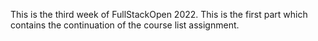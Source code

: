 This is the third week of FullStackOpen 2022. This is the first part which contains the continuation of the course list assignment.